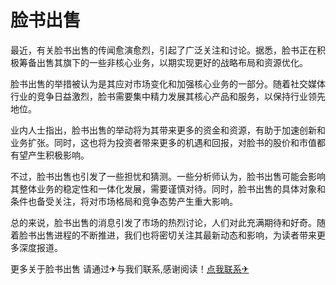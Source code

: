 # 脸书出售

最近，有关脸书出售的传闻愈演愈烈，引起了广泛关注和讨论。据悉，脸书正在积极筹备出售其旗下的一些非核心业务，以期实现更好的战略布局和资源优化。

脸书出售的举措被认为是其应对市场变化和加强核心业务的一部分。随着社交媒体行业的竞争日益激烈，脸书需要集中精力发展其核心产品和服务，以保持行业领先地位。

业内人士指出，脸书出售的举动将为其带来更多的资金和资源，有助于加速创新和业务扩张。同时，这也将为投资者带来更多的机遇和回报，对脸书的股价和市值都有望产生积极影响。

不过，脸书出售也引发了一些担忧和猜测。一些分析师认为，脸书出售可能会影响其整体业务的稳定性和一体化发展，需要谨慎对待。同时，脸书出售的具体对象和条件也备受关注，将对市场格局和竞争态势产生重大影响。

总的来说，脸书出售的消息引发了市场的热烈讨论，人们对此充满期待和好奇。随着脸书出售进程的不断推进，我们也将密切关注其最新动态和影响，为读者带来更多深度报道。

更多关于脸书出售 请通过✈与我们联系,感谢阅读！[点我联系✈](https://my.k02.cc)